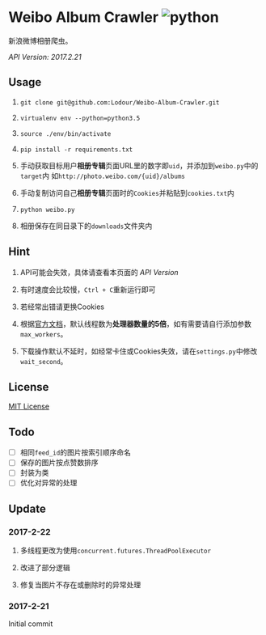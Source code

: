 # Weibo Album Crawler ![python](https://img.shields.io/badge/python-3.5-ff69b4.svg)
新浪微博相册爬虫。

_API Version: 2017.2.21_

## Usage
1. `git clone git@github.com:Lodour/Weibo-Album-Crawler.git`

2. `virtualenv env --python=python3.5`

3. `source ./env/bin/activate`

4. `pip install -r requirements.txt`

5. 手动获取目标用户**相册专辑**页面URL里的数字即`uid`，并添加到`weibo.py`中的`target`内
如`http://photo.weibo.com/{uid}/albums`

6. 手动复制访问自己**相册专辑**页面时的`Cookies`并粘贴到`cookies.txt`内

7. `python weibo.py`

8. 相册保存在同目录下的`downloads`文件夹内

## Hint
1. API可能会失效，具体请查看本页面的 _API Version_

2. 有时速度会比较慢，`Ctrl + C`重新运行即可

3. 若经常出错请更换Cookies

4. 根据[官方文档](https://docs.python.org/3/library/concurrent.futures.html#concurrent.futures.ThreadPoolExecutor)，默认线程数为**处理器数量的5倍**，如有需要请自行添加参数`max_workers`。

5. 下载操作默认不延时，如经常卡住或Cookies失效，请在`settings.py`中修改`wait_second`。

## License
[MIT License](https://github.com/Lodour/Weibo-Album-Crawler/blob/master/LICENSE)

## Todo
- [ ] 相同`feed_id`的图片按索引顺序命名
- [ ] 保存的图片按点赞数排序
- [ ] 封装为类
- [ ] 优化对异常的处理

## Update
### 2017-2-22
1. 多线程更改为使用`concurrent.futures.ThreadPoolExecutor`

2. 改进了部分逻辑

3. 修复当图片不存在或删除时的异常处理

### 2017-2-21
Initial commit

